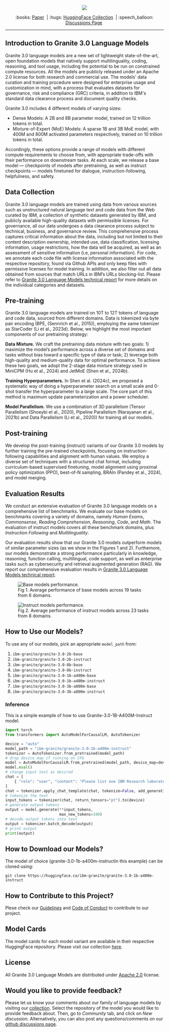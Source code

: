 <p align="center">
  <img src="https://github.com/ibm-granite/granite-3.0-language-models/blob/main/figures/granite-3_0-language-models-3x-v1.png" />
</p>

<p align="center">
  :books: <a href="https://github.com/ibm-granite/granite-3.0-language-models/blob/main/paper.pdf">Paper</a>&nbsp | :hugs: <a href="https://huggingface.co/collections/ibm-granite/granite-30-language-models-66fdb59bbb54785c3512114f">HuggingFace Collection</a>&nbsp | 
  :speech_balloon: <a href="https://github.com/orgs/ibm-granite/discussions">Discussions Page</a>&nbsp
<br>

---
## Introduction to Granite 3.0 Language Models
Granite 3.0 language models are a new set of lightweight state-of-the-art, open foundation models that natively support multilinguality, coding, reasoning, and tool usage, including the potential to be run on constrained compute resources. All the models are publicly released under an Apache 2.0 license for both research and commercial use. The models' data curation and training procedure were designed for enterprise usage and customization in mind, with a process that evaluates datasets for governance, risk and compliance (GRC) criteria, in addition to IBM's standard data clearance process and document quality checks.

Granite 3.0 includes 4 different models of varying sizes:
- Dense Models: A 2B and 8B parameter model, trained on 12 trillion tokens in total.
- Mixture-of-Expert (MoE) Models: A sparse 1B and 3B MoE model, with 400M and 800M activated parameters respectively, trained on 10 trillion tokens in total.

Accordingly, these options provide a range of models with different compute requirements to choose from, with appropriate trade-offs with their performance on downstream tasks. At each scale, we release a base model — checkpoints of models after pretraining, as well as instruct checkpoints — models finetuned for dialogue, instruction-following, helpfulness, and safety.

## Data Collection
Granite 3.0 language models are trained using data from various sources such as unstructured natural language text and code data from the Web curated by IBM, a collection of synthetic datasets generated by IBM, and publicly available high-quality datasets with permissible licenses. For governance, all our data undergoes a data clearance process subject to technical, business, and governance review. This comprehensive process captures critical information about the data, including but not limited to their content description ownership, intended use, data classification, licensing information, usage restrictions, how the data will be acquired, as well as an assessment of sensitive information (i.e, personal information). For code, we annotate each code file with license information associated with the respective repository, found via Github APIs and only keep files with permissive licenses for model training. In addition, we also filter out all data obtained from sources that match URLs in IBM’s URLs blocking-list. Please refer to [Granite 3.0 Language Models technical report](https://github.com/ibm-granite/granite-3.0-language-models/blob/main/paper.pdf) for more details on the individual categories and datasets.

## Pre-training
Granite 3.0 language models are trained on 10T to 12T tokens of language and code data, sourced from different domains. Data is tokenized via byte pair encoding (BPE, (Sennrich et al., 2015)), employing the same tokenizer as StarCoder (Li et al., 2023d). Below, we highlight the most important components of our pretraining strategy:

**Data Mixture.**
We craft the pretraining data mixture with two goals: 1) maximize the model’s performance across a diverse set of domains and tasks without bias toward a specific type of data or task; 2) leverage both high-quality and medium-quality data for optimal performance. To achieve these two goals, we adopt the 2-stage data mixture strategy used in MiniCPM (Hu et al., 2024) and JetMoE (Shen et al., 2024b).

**Training Hyperparameters.**
In Shen et al. (2024c), we proposed a systematic way of doing a hyperparameter search on a small scale and 0-shot transfer the hyperparameter to a large scale. The core part of this method is maximum update parameterization and a power scheduler.

**Model Parallelism.**
We use a combination of 3D parallelism (Tensor Parallelism (Shoeybi et al., 2020), Pipeline Parallelism (Narayanan et al., 2021b) and Data Parallelism (Li et al., 2020)) for training all our models.

## Post-training
We develop the post-training (instruct) variants of our Granite 3.0 models by further training the pre-trained checkpoints, focusing on instruction-following capabilities and alignment with human values. We employ a diverse set of techniques with a structured chat format, including curriculum-based supervised finetuning, model alignment using proximal policy optimization (PPO), best-of-N sampling, BRAIn (Pandey et al., 2024), and model merging.

## Evaluation Results
We conduct an extensive evaluation of Granite 3.0 language models on a comprehensive list of benchmarks. We evaluate our base models on benchmarks covering a variety of domains, namely *Human Exams*, *Commonsense*, *Reading Comprehension*, *Reasoning*, *Code*, and *Math*. The evaluation of instruct models covers all these benchmark domains, plus *Instruction Following* and *Multilinguality*.

Our evaluation results show that our Granite 3.0 models outperform models of similar parameter sizes (as we show in the Figures 1 and 2). Furthemore, our models demonstrate a strong performance particularly in knowledge, reasoning, function calling, multilingual, code support, as well as enterprise tasks such as cybersecurity and retrieval augmented generation (RAG). We report our comprehensive evaluation results in [Granite 3.0 Language Models technical report](https://github.com/ibm-granite/granite-3.0-language-models/blob/main/paper.pdf).

<figure>
  <img src="https://github.com/ibm-granite/granite-3.0-language-models/blob/main/figures/base-models-performance.png"
  alt="Base models performance.">
  <figcaption>Fig 1. Average performance of base models across 19 tasks from 6 domains.</figcaption>
</figure>

<figure>
  <img src="https://github.com/ibm-granite/granite-3.0-language-models/blob/main/figures/instruct-models-performance.png"
  alt="Instruct models performance.">
  <figcaption>Fig 2. Average performance of instruct models across 23 tasks from 8 domains.</figcaption>
</figure>

## How to Use our Models?
To use any of our models, pick an appropriate `model_path` from:
1. `ibm-granite/granite-3.0-2b-base`
2. `ibm-granite/granite-3.0-2b-instruct`
3. `ibm-granite/granite-3.0-8b-base`
4. `ibm-granite/granite-3.0-8b-instruct`
5. `ibm-granite/granite-3.0-1b-a400m-base`
6. `ibm-granite/granite-3.0-1b-a400m-instruct`
7. `ibm-granite/granite-3.0-3b-a800m-base`
8. `ibm-granite/granite-3.0-3b-a800m-instruct`

### Inference
This is a simple example of how to use Granite-3.0-1B-A400M-Instruct model.

```python
import torch
from transformers import AutoModelForCausalLM, AutoTokenizer

device = "auto"
model_path = "ibm-granite/granite-3.0-1b-a400m-instruct"
tokenizer = AutoTokenizer.from_pretrained(model_path)
# drop device_map if running on CPU
model = AutoModelForCausalLM.from_pretrained(model_path, device_map=device)
model.eval()
# change input text as desired
chat = [
    { "role": "user", "content": "Please list one IBM Research laboratory located in the United States. You should only output its name and location." },
]
chat = tokenizer.apply_chat_template(chat, tokenize=False, add_generation_prompt=True)
# tokenize the text
input_tokens = tokenizer(chat, return_tensors="pt").to(device)
# generate output tokens
output = model.generate(**input_tokens, 
                        max_new_tokens=100)
# decode output tokens into text
output = tokenizer.batch_decode(output)
# print output
print(output)
```
## How to Download our Models?
The model of choice (granite-3.0-1b-a400m-instructin this example) can be cloned using:
```shell
git clone https://huggingface.co/ibm-granite/granite-3.0-1b-a400m-instruct
```

<!-- ### Finetuning -->
<!-- We use [Dolomite Engine](https://github.com/ibm-granite/dolomite-engine/) for finetuning (or instruction tuning) all our models. We provide sample scripts for finetuning `ibm-granite/granite-3b-code-base`. To finetune the models, simply follow these steps:
```shell
git clone https://github.com/ibm-granite/dolomite-engine/
cd dolomite-engine

# you might need to modify configs/granite-example/training.yml
sh scripts/finetune.sh configs/granite-example/training.yml

# once the model is trained, convert to HuggingFace-compatible safetensors
sh scripts/export.sh configs/granite-example/export.yml
```

> [!TIP]
> If you would like to use [padding-free transformers](https://huggingface.co/blog/mayank-mishra/padding-free-transformer) to save memory footprint and FLOPs during training, follow the instructions in the [Dolomite Engine README](https://github.com/ibm-granite/dolomite-engine?tab=readme-ov-file#huggingface-compatible-custom-models) for more details. -->

## How to Contribute to this Project?
Plese check our [Guidelines](/CONTRIBUTING.md) and [Code of Conduct](/CODE_OF_CONDUCT.md) to contribute to our project.

## Model Cards
The model cards for each model variant are available in their respective HuggingFace repository. Please visit our collection [here](https://huggingface.co/collections/ibm-granite/granite-30-language-models-66fdb59bbb54785c3512114f).

## License 
All Granite 3.0 Language Models are distributed under [Apache 2.0](./LICENSE) license.

## Would you like to provide feedback?
Please let us know your comments about our family of language models by visiting our [collection](https://huggingface.co/collections/ibm-granite/granite-30-language-models-66fdb59bbb54785c3512114f). Select the repository of the model you would like to provide feedback about. Then, go to *Community* tab, and click on *New discussion*. Alternatively, you can also post any questions/comments on our [github discussions page](https://github.com/orgs/ibm-granite/discussions).
